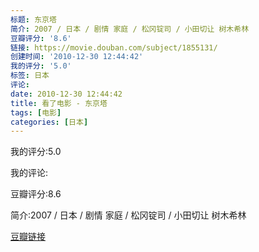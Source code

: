 ```yaml
---
标题: 东京塔
简介: 2007 / 日本 / 剧情 家庭 / 松冈锭司 / 小田切让 树木希林
豆瓣评分: '8.6'
链接: https://movie.douban.com/subject/1855131/
创建时间: '2010-12-30 12:44:42'
我的评分: '5.0'
标签: 日本
评论:
date: 2010-12-30 12:44:42
title: 看了电影 - 东京塔
tags: [电影]
categories: [日本]
---
```


我的评分:5.0

我的评论:

豆瓣评分:8.6

简介:2007 / 日本 / 剧情 家庭 / 松冈锭司 / 小田切让 树木希林

[豆瓣链接](https://movie.douban.com/subject/1855131/)

